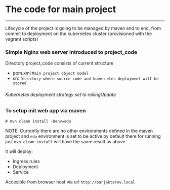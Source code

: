 # The code for main project
---
Lifecycle of the project is going to be managed by maven end to end, from commit to deployment on the kubernetes cluster (provisioned with the vagrant scripts)

### Simple Nginx web server introduced to project_code

Directory project_code consists of current structure

- pom.xml ``Main project object model``
- src `Directory where source code and kubernetes deployment will be stored`

###### Kubernetes deployment strategy set to rollingUpdate


### To setup init web app via maven
```
# mvn clean install -Denv=edu
```

NOTE: Currently there are no other environments defined in the maven project and `edu` environment is set to be active by default there for running just `mvn clean install` will have the same result as above

It will deploy:
- Ingress rules
- Deployment
- Service

Accesible from browser host via url `http://barjaktarov.local`
